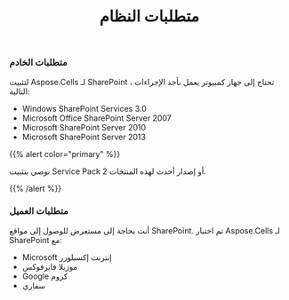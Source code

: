 ﻿---
title: متطلبات النظام
type: docs
weight: 40
url: /ar/sharepoint/system-requirements/
---
### **متطلبات الخادم**
لتثبيت Aspose.Cells لـ SharePoint ، تحتاج إلى جهاز كمبيوتر يعمل بأحد الإجراءات التالية:

- Windows SharePoint Services 3.0
- Microsoft Office SharePoint Server 2007
- Microsoft SharePoint Server 2010
- Microsoft SharePoint Server 2013

{{% alert color="primary" %}} 

نوصي بتثبيت Service Pack 2 أو إصدار أحدث لهذه المنتجات.

{{% /alert %}}
### **متطلبات العميل**
أنت بحاجة إلى مستعرض للوصول إلى مواقع SharePoint. تم اختبار Aspose.Cells لـ SharePoint مع:

- Microsoft إنترنت إكسبلورر
- موزيلا فايرفوكس
- Google كروم
- سفاري
